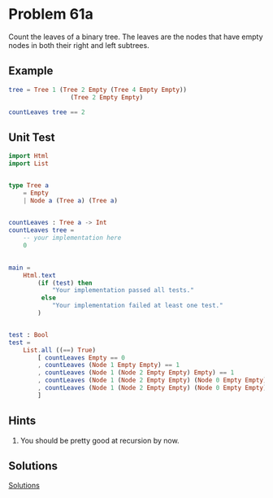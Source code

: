 # Problem 61a

Count the leaves of a binary tree. The leaves are the nodes that have empty nodes in both their right and left subtrees.

## Example
```elm
tree = Tree 1 (Tree 2 Empty (Tree 4 Empty Empty))
                 (Tree 2 Empty Empty)

countLeaves tree == 2   
```

## Unit Test
```elm
import Html
import List


type Tree a
    = Empty
    | Node a (Tree a) (Tree a)
    

countLeaves : Tree a -> Int
countLeaves tree =
    -- your implementation here
    0

                
main =
    Html.text
        (if (test) then
            "Your implementation passed all tests."
         else
            "Your implementation failed at least one test."
        )


test : Bool
test =
    List.all ((==) True)
        [ countLeaves Empty == 0
        , countLeaves (Node 1 Empty Empty) == 1
        , countLeaves (Node 1 (Node 2 Empty Empty) Empty) == 1
        , countLeaves (Node 1 (Node 2 Empty Empty) (Node 0 Empty Empty)) == 2
        , countLeaves (Node 1 (Node 2 Empty Empty) (Node 0 Empty Empty)) == 2
        ]

```  

## Hints
1. You should be pretty good at recursion by now. 

## Solutions
[Solutions](../s/s61a.md)


